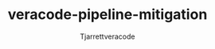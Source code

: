 ---
layout: post
repolink: "https://github.com/tjarrettveracode/veracode-pipeline-mitigation"
title: "veracode-pipeline-mitigation"
description: "Retrieves findings with APPROVED mitigations from an application's policy scan (or sandbox) and creates a baseline file for Pipeline Scan. "
author: "Tjarrettveracode"
author-link: "https://github.com/tjarrettveracode"
content-type: "pipeline_scan_"
repo: "github"
repo_title: "veracode-pipeline-mitigation"
---